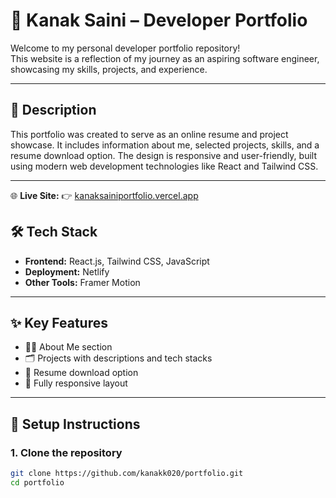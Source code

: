# 🚀 Kanak Saini – Developer Portfolio

Welcome to my personal developer portfolio repository!  
This website is a reflection of my journey as an aspiring software engineer, showcasing my skills, projects, and experience.

---

## 📌 Description

This portfolio was created to serve as an online resume and project showcase. It includes information about me, selected projects, skills, and a resume download option. The design is responsive and user-friendly, built using modern web development technologies like React and Tailwind CSS.

---

🌐 **Live Site:**
👉 [kanaksainiportfolio.vercel.app](https://kanaksainiportfolio.vercel.app/)

## 🛠 Tech Stack

- **Frontend:** React.js, Tailwind CSS, JavaScript
- **Deployment:** Netlify
- **Other Tools:** Framer Motion 

---

## ✨ Key Features

- 🧑‍💻 About Me section
- 🗂 Projects with descriptions and tech stacks
- 📝 Resume download option
- 📱 Fully responsive layout

---

## 📁 Setup Instructions

### 1. Clone the repository

```bash
git clone https://github.com/kanakk020/portfolio.git
cd portfolio
